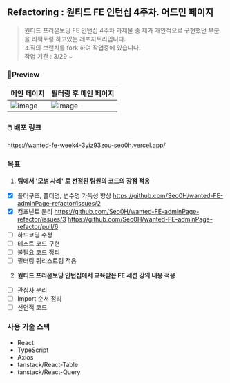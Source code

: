 ## **Refactoring : 원티드 FE 인턴십 4주차. 어드민 페이지**

> 원티드 프리온보딩 FE 인턴십 4주차 과제물 중 제가 개인적으로 구현했던 부분을 리팩토링 하고있는 레포지토리입니다.<br/>
> 조직의 브랜치를 fork 하여 작업중에 있습니다.<br/>
> 작업 기간 : 3/29 ~

### 🌟**Preview**

| 메인 페이지 | 필터링 후 메인 페이지 |
| ----------- | --------------------- |
| ![image](https://user-images.githubusercontent.com/108770949/228792520-f98c5aa6-51d5-4854-992b-905e5ed1b675.png)|![image](https://user-images.githubusercontent.com/108770949/228792619-99f8a926-d4f0-48fb-91f3-beac73986352.png)|

### **🖱️ 배포 링크**

https://wanted-fe-week4-3yiz93zou-seo0h.vercel.app/

### **목표**

1. **팀에서 '모범 사례' 로 선정된 팀원의 코드의 장점 적용**
- [X] 폴더구조, 폴더명, 변수명 가독성 향상 https://github.com/Seo0H/wanted-FE-adminPage-refactor/issues/2
- [x] 컴포넌트 분리 https://github.com/Seo0H/wanted-FE-adminPage-refactor/issues/3 https://github.com/Seo0H/wanted-FE-adminPage-refactor/pull/6
- [ ] 하드코딩 수정
- [ ] 테스트 코드 구현
- [ ] 불필요 코드 정리
- [ ] 필터링 쿼리스트링 적용

2. **원티드 프리온보딩 인턴십에서 교육받은 FE 세션 강의 내용 적용**
- [ ] 관심사 분리
- [ ] Import 순서 정리
- [ ] 선언적 코드

### **사용 기술 스택**

- React
- TypeScript
- Axios
- tanstack/React-Table
- tanstack/React-Query


